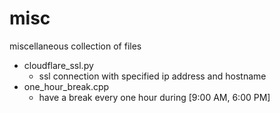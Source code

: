 # misc
miscellaneous collection of files

- cloudflare_ssl.py
    - ssl connection with specified ip address and hostname
- one_hour_break.cpp
    - have a break every one hour during [9:00 AM, 6:00 PM]
